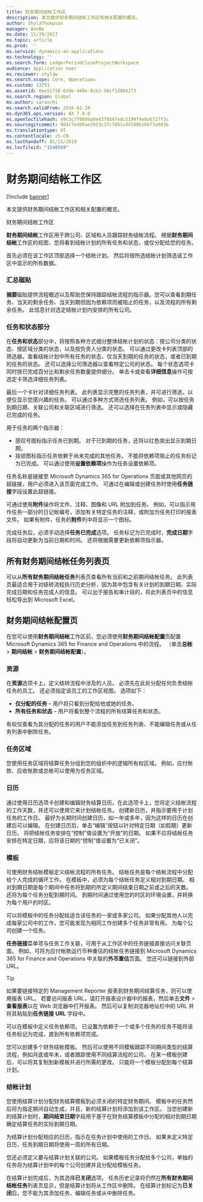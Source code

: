 ```yaml
---
title: 财务期间结帐工作区
description: 本文提供财务期间结帐工作区和相关配置的概览。
author: ShylaThompson
manager: AnnBe
ms.date: 11/29/2017
ms.topic: article
ms.prod: ''
ms.service: dynamics-ax-applications
ms.technology: ''
ms.search.form: LedgerPeriodCloseProjectWorkspace
audience: Application User
ms.reviewer: shylaw
ms.search.scope: Core, Operations
ms.custom: 13791
ms.assetid: 6ee51758-639b-448e-9cb2-56cf1d804273
ms.search.region: Global
ms.author: saraschi
ms.search.validFrom: 2016-02-28
ms.dyn365.ops.version: AX 7.0.0
ms.openlocfilehash: e9c3c7f00d0a0e4379547edc5199f4a9a6727f3c
ms.sourcegitcommit: 9d4c7edd0ae2053c37c7d81cdd180b16bf3a9d3b
ms.translationtype: HT
ms.contentlocale: zh-CN
ms.lasthandoff: 05/15/2019
ms.locfileid: "1548569"
---
```

# <a name="financial-period-close-workspace"></a>财务期间结帐工作区

[!include [banner](../includes/banner.md)]

本文提供财务期间结帐工作区和相关配置的概览。

财务期间结帐工作区

**财务期间结帐**工作区用于跨公司、区域和人员跟踪财务结帐流程。 根据**财务期间结帐**工作区的视图，您将看到结帐计划的所有任务和状态，或仅分配给您的任务。 

首先必须在该工作区顶部选择一个结帐计划。 然后将按所选结帐计划筛选该工作区中显示的所有数据。

### <a name="summary-tiles"></a>汇总磁贴

**摘要**磁贴提供流程概述以及帮助您保持跟踪结帐流程的指示器。您可以查看到期任务、当天的剩余任务、当天到期但因为依赖项而被阻止的任务，以及流程的所有剩余任务。 此信息针对选定结帐计划内安排的所有公司。

### <a name="tasks-and-status-section"></a>任务和状态部分

在**任务和状态**部分中，将按照各种方式细分整体结帐计划的状态：按公司分类的状态、按区域分类的状态，以及按负责人分类的状态。 可以通过更改卡列表顶部的筛选器，查看结帐计划中所有任务的状态、仅当天到期的任务的状态，或者已到期的任务的状态。 还可以选择公司筛选器以查看特定公司的状态。 每个状态选项卡同时按已完成百分比和剩余任务数量提供细分。 单击卡或查看**详细信息**操作可按选定卡筛选详细任务列表。 

最后一个卡针对详细任务列表。 此列表显示完整的任务列表，并可进行筛选，以便仅显示您感兴趣的任务。 可以通过多种方式筛选任务列表。 例如，可以按任务到期日期、关联公司和关联区域进行筛选。 还可以选择在任务列表中显示或隐藏已完成的任务。 

用于任务的两个指示器：

-   感叹号图标指示任务已到期。 对于已到期的任务，还将以红色突出显示到期日期。
-   挂锁图标指示任务依赖于尚未完成的其他任务。 不能将依赖项阻止的任务标记为已完成。 可以通过使用**设置依赖项**操作为任务设置依赖项。

任务名称是链接至 Microsoft Dynamics 365 for Operations 页面或其他网页的超链接，用户必须进入该页面完成工作。 可通过在编辑或创建任务时使用**任务链接**字段设置此超链接。 

可通过使用**附件**操作将文件、注释、图像和 URL 附加到任务。 例如，可以指示用作任务一部分的日记帐编号，添加有关特定任务的注释，或附加为任务打印的报表文件。 如果有附件，任务的**附件**列中将显示一个图标。 

完成任务后，必须手动选择**任务已完成**选项。 任务标记为已完成时，**完成日期**字段将自动更新为当前日期和时间。 还将根据需要更新依赖项指示器。

## <a name="all-financial-period-close-tasks-list-page"></a>所有财务期间结帐任务列表页
可以从**所有财务期间结帐任务**列表页查看所有当前和之前期间结帐任务。 此列表页最适合用于对结转流程执行历史分析，因为其中包含有关计划的到期日期、实际完成日期和任务完成人的信息。 可以出于报告和审计目的，将此列表页中的信息轻松导出到 Microsoft Excel。

## <a name="financial-period-close-configuration-page"></a>财务期间结帐配置页
在您可以使用**财务期间结帐**工作区前，您必须使用**财务期间结帐配置**页配置 Microsoft Dynamics 365 for Finance and Operations 中的流程。 （单击**总帐** &gt; **期间结帐** &gt; **财务期间结帐配置**）。

### <a name="resources"></a>资源

在**资源**选项卡上，定义结转流程中涉及的人员。 必须先在此处分配任何负责结帐任务的员工。 还必须指定该员工的工作区视图。 选项如下：

-   **仅分配的任务** – 用户将只看到分配给他或她的任务。
-   **所有任务和状态** – 用户将看到整个流程的所有结算任务和状态。

有权仅查看为其分配的任务的用户不能添加任务到任务列表、不能编辑任务或从任务列表中删除任务。

### <a name="task-areas"></a>任务区域

您使用任务区域将结算任务分组到您的组织中的逻辑所有权区域。 例如，应付账款、应收账款或总帐可以使用为任务区域。

### <a name="calendars"></a>日历

通过使用日历选项卡创建和编辑财务结算日历。在此选项卡上，您将定义结帐流程的工作天数，并还可以使用它来计划结帐任务。  创建新日历，并指示要用于计划任务的工作日。  最好为长期时间创建日历，如一年或多年，因为这样的日历在创建后可以编辑。  在创建日历后，单击“编辑”按钮以针对特定日期（如假期）更新日历。  将把结帐任务安排在“控制”值设置为“开放”的日期。  如果不应将结帐任务安排在特定日期，应将该日期的“控制”值设置为“已关闭”。

### <a name="templates"></a>模板

可使用财务结帐模板定义结帐流程的所有任务。 结帐任务是每个结帐流程中分配给个人完成的循环工作。 在模板中，必须为每个结帐任务定义相对到期日期。 相对到期日期是每个期间中任务将到期的所定义期间结束日期之前或之后的天数。 还将为每个任务分配到期时间。 到期时间通过使用您的时区的环境设置，并转换为每个用户的时区。 

可以将模板中的任务分配给适合该任务的一家或多家公司。 如果分配其他人以完成每家公司中的工作，您可能发现为相同工作创建多个任务非常有用。 为每个公司创建一个任务。 

**任务链接**菜单项与任务工作关联，可用于从工作区中的任务链接直接访问关联页面。 例如，可将为应付帐款运行币种重估的结帐任务链接到 Microsoft Dynamics 365 for Finance and Operations 中关联的**外币重估**页面。 您还可以链接到外部 URL。 

> [!TIP]
> 如果要链接特定的 Management Reporter 报表到财务期间结算任务，则可以使用报表 URL。 若要访问报表 URL，请打开报表设计器中的报表，然后单击**文件** &gt; **查看报表**以在 Web 浏览器中打开报表。 然后可以复制浏览器地址栏中的 URL 并将其粘贴到**任务链接** **URL** 字段中。 

可以在模板中定义任务依赖项。 已设置为依赖于一个或多个任务的任务不能将该任务标记为完成，直到所有依赖项完成。 

您可以创建多个财务结帐模板。 然后可以使用不同模板跟踪不同期间类型的结算流程，例如月底或年末，或者跟踪使用不同结算流程的公司。 在某一模板创建后，可以将其复制到新模板并进行所需的更改。 只能将一个模板分配到每个结算计划。

### <a name="closing-schedules"></a>结帐计划

您使用结算计划分配财务结算模板到必须关闭的特定财务期间。 模板中的任务然后将为指定期间自动生成，并且，新的结算计划将添加到该工作区。 当您创建新的结算计划时，**期间结束日期**字段用于基于在财务结算模板中分配的相对到期日期确定结算任务的实际到期日期。 

为结算计划分配相应的日历，指示在任务计划中使用的工作日。 如果未定义特定日历，任务到期日期将使用一周的所有日期。 

您还必须定义要与结算计划关联的公司。 如果模板任务分配给多个公司，单独的任务将为结算计划中的每个公司创建并且分配给模板任务。 

在结算计划完成后，为其选择**已关闭**选项。 任务历史记录将仍然在**所有财务期间结帐任务**列表页显示，但是结算计划将从工作区中删除。 在结算计划标记为**已关闭**后，您不能为其添加任务、编辑任务或从中删除任务。



